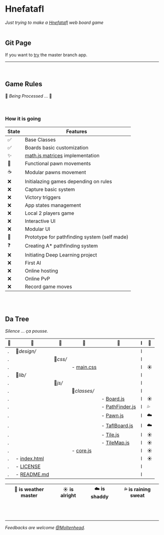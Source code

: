 # Hnefatafl
*Just trying to make a [Hnefatafl](https://en.wikipedia.org/wiki/Tafl_games) web board game*
<br/><br/>

## Git Page
If you want to [try](https://moltenhead.github.io/Hnefatafl) the master branch app.
<hr/>
<br/>

## Game Rules
:construction:  *Being Processed ...*  :construction:
<br/><br/><br/>

### How it is going
State | Features
------|---------
:white_check_mark:| Base Classes
:white_check_mark:| Boards basic customization
:sparkles:| [math.js matrices](http://mathjs.org/docs/datatypes/matrices.html) implementation
:construction:| Functional pawn movements
:coffee:| Modular pawns movement
:x:| Initialazing games depending on rules
:x:| Capture basic system
:x:| Victory triggers
:x:| App states management
:x:| Local 2 players game
:x:| Interactive UI
:x:| Modular UI
:construction:| Prototype for pathfinding system (self made)
:question:| Creating A* pathfinding system
:x:| Initiating Deep Learning project
:x:| First AI
:x:| Online hosting
:x:| Online PvP
:x:| Record game moves

<br/><br/>

## Da Tree
*Silence ... ça pousse.*

:deciduous_tree:|:evergreen_tree:|:ear_of_rice:|:herb:|:seedling:|I|:frog:
-|-|-|-|-|-|-
.|:file_folder:*design/*||||I|
.||:file_folder:*css/*|||I|
.|||- [main.css](https://github.com/Moltenhead/Hnefatafl/tree/master/design/css/main.css)||I|:sunny:
.|:file_folder:*lib/*||||I|
.||:file_folder:*js/*|||I|
.|||:file_folder:*classes/*||I|
.||||- [Board.js](https://github.com/Moltenhead/Hnefatafl/tree/master/lib/js/classes/Board.js)|I|:sunny:
.||||- [PathFinder.js](https://github.com/Moltenhead/Hnefatafl/tree/master/lib/js/classes/PathFinder.js)|I|:sweat_drops:
.||||- [Pawn.js](https://github.com/Moltenhead/Hnefatafl/tree/master/lib/js/classes/Pawn.js)|I|:cloud:
.||||- [TaflBoard.js](https://github.com/Moltenhead/Hnefatafl/tree/master/lib/js/classes/TaflBoard.js)|I|:cloud:
.||||- [Tile.js](https://github.com/Moltenhead/Hnefatafl/tree/master/lib/js/classes/Tile.js)|I|:sunny:
.||||- [TileMap.js](https://github.com/Moltenhead/Hnefatafl/tree/master/lib/js/classes/TileMap.js)|I|:sunny:
.|||- [core.js](https://github.com/Moltenhead/Hnefatafl/tree/master/lib/js/core.js)||I|:sunny:
.|- [index.html](https://github.com/Moltenhead/Hnefatafl/tree/master/index.html)||||I|:sunny:
.|- [LICENSE](https://github.com/Moltenhead/Hnefatafl/tree/master/LICENSE)||||I|
.|- [README.md](https://github.com/Moltenhead/Hnefatafl/tree/master/README.md)||||I|

:frog: is weather master|:sunny: is alright|:cloud: is shaddy|:sweat_drops: is raining sweat
-|-|-|-

<br/><br/>
<hr/>

*Feedbacks are welcome [@Moltenhead](https://github.com/Moltenhead).*


